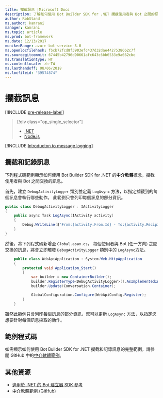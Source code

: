 ```yaml
---
title: 攔截訊息 |Microsoft Docs
description: 了解如何使用 Bot Builder SDK for .NET 攔截使用者與 Bot 之間的訊息。
author: RobStand
ms.author: kamrani
manager: kamrani
ms.topic: article
ms.prod: bot-framework
ms.date: 12/13/2017
monikerRange: azure-bot-service-3.0
ms.openlocfilehash: fbcb72fcd8f3903efc437d32dae4427538662c7f
ms.sourcegitcommit: 67445b42796d90661afc643c6bb6533e9a662cbc
ms.translationtype: HT
ms.contentlocale: zh-TW
ms.lasthandoff: 08/06/2018
ms.locfileid: "39574874"
---
```

# <a name="intercept-messages"></a>攔截訊息

[!INCLUDE [pre-release-label](../includes/pre-release-label-v3.md)]

> [!div class="op_single_selector"]
> - [.NET](../dotnet/bot-builder-dotnet-middleware.md)
> - [Node.js](../nodejs/bot-builder-nodejs-intercept-messages.md)

[!INCLUDE [Introducton to message logging](../includes/snippet-message-logging-intro.md)]

## <a name="intercept-and-log-messages"></a>攔截和記錄訊息

下列程式碼範例顯示如何使用 Bot Builder SDK for .NET 的**中介軟體**概念，攔截使用者與 Bot 之間交換的訊息。 

首先，建立 `DebugActivityLogger` 類別並定義 `LogAsync` 方法，以指定攔截到的每個訊息會執行哪些動作。 此範例只會列印每個訊息的部分資訊。

```cs
public class DebugActivityLogger : IActivityLogger
{
    public async Task LogAsync(IActivity activity)
    {
        Debug.WriteLine($"From:{activity.From.Id} - To:{activity.Recipient.Id} - Message:{activity.AsMessageActivity()?.Text}");
    }
}
```

然後，將下列程式碼新增至 `Global.asax.cs`。  每個使用者與 Bot (任一方向) 之間交換的訊息，將會立即觸發 `DebugActivityLogger` 類別中的 `LogAsync`方法。 

```cs
    public class WebApiApplication : System.Web.HttpApplication
    {
        protected void Application_Start()
        {
            var builder = new ContainerBuilder();
            builder.RegisterType<DebugActivityLogger>().AsImplementedInterfaces().InstancePerDependency();
            builder.Update(Conversation.Container);

            GlobalConfiguration.Configure(WebApiConfig.Register);
        }
    }
```

雖然此範例只會列印每個訊息的部分資訊，您可以更新 `LogAsync` 方法，以指定您想要針對每個訊息採取的動作。 

## <a name="sample-code"></a>範例程式碼 

如需顯示如何使用 Bot Builder SDK for .NET 攔截和記錄訊息的完整範例，請參閱 GitHub 中的<a href="https://github.com/Microsoft/BotBuilder-Samples/tree/master/CSharp/core-Middleware" target="_blank">中介軟體範例</a>。 

## <a name="additional-resources"></a>其他資源

- <a href="/dotnet/api/?view=botbuilder-3.11.0" target="_blank">適用於 .NET 的 Bot 建立器 SDK 參考</a>
- <a href="https://github.com/Microsoft/BotBuilder-Samples/tree/master/CSharp/core-Middleware" target="_blank">中介軟體範例 (GitHub)</a>
